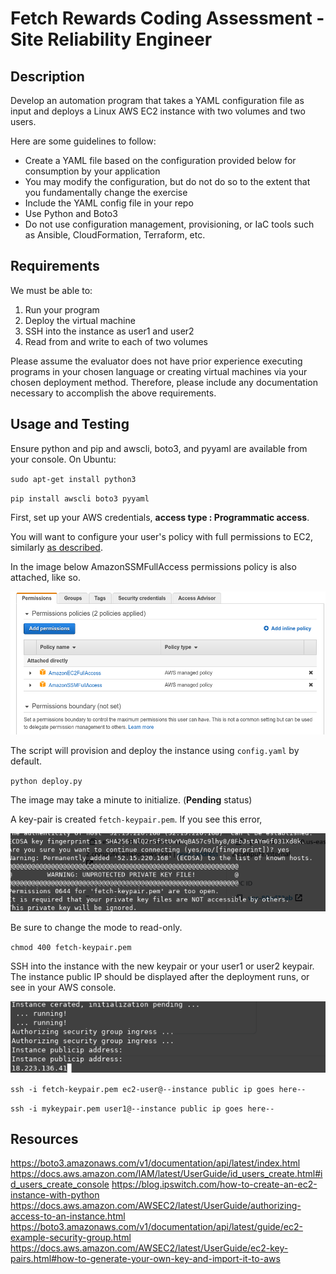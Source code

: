 # Fetch Rewards Coding Assessment - Site Reliability Engineer

## Description

Develop an automation program that takes a YAML configuration file as input and deploys a Linux AWS EC2 instance with two volumes and two users.

Here are some guidelines to follow:

- Create a YAML file based on the configuration provided below for consumption by your application
- You may modify the configuration, but do not do so to the extent that you fundamentally change the exercise
- Include the YAML config file in your repo
- Use Python and Boto3
- Do not use configuration management, provisioning, or IaC tools such as Ansible, CloudFormation, Terraform, etc.

## Requirements

We must be able to:

1. Run your program
2. Deploy the virtual machine
3. SSH into the instance as user1 and user2
4. Read from and write to each of two volumes

Please assume the evaluator does not have prior experience executing programs in your chosen language or creating virtual machines via your chosen deployment method. Therefore, please include any documentation necessary to accomplish the above requirements.

## Usage and Testing

Ensure python and pip and awscli, boto3, and pyyaml are available from your console. On Ubuntu:

`sudo apt-get install python3`

`pip install awscli boto3 pyyaml`

First, set up your AWS credentials, **access type : Programmatic access**.

You will want to configure your user's policy with full permissions to EC2, similarly [as described](https://blog.ipswitch.com/how-to-create-an-ec2-instance-with-python).

In the image below AmazonSSMFullAccess permissions policy is also attached, like so.
<p align="center"> <img src="./docs/iam_permissions.png"/> </p>


The script will provision and deploy the instance using `config.yaml` by default.

`python deploy.py`

The image may take a minute to initialize. (**Pending** status)

A key-pair is created `fetch-keypair.pem`.
If you see this error,
<p align="center"> <img src="./docs/key_permissions.png"/> </p>
Be sure to change the mode to read-only.

`chmod 400 fetch-keypair.pem`

SSH into the instance with the new keypair or your user1 or user2 keypair.
The instance public IP should be displayed after the deployment runs, or see in your AWS console.
<p align="center"> <img src="./docs/publicip.png"/> </p>

`ssh -i fetch-keypair.pem ec2-user@--instance public ip goes here--`

`ssh -i mykeypair.pem user1@--instance public ip goes here--`

## Resources

https://boto3.amazonaws.com/v1/documentation/api/latest/index.html
https://docs.aws.amazon.com/IAM/latest/UserGuide/id_users_create.html#id_users_create_console
https://blog.ipswitch.com/how-to-create-an-ec2-instance-with-python
https://docs.aws.amazon.com/AWSEC2/latest/UserGuide/authorizing-access-to-an-instance.html
https://boto3.amazonaws.com/v1/documentation/api/latest/guide/ec2-example-security-group.html
https://docs.aws.amazon.com/AWSEC2/latest/UserGuide/ec2-key-pairs.html#how-to-generate-your-own-key-and-import-it-to-aws
